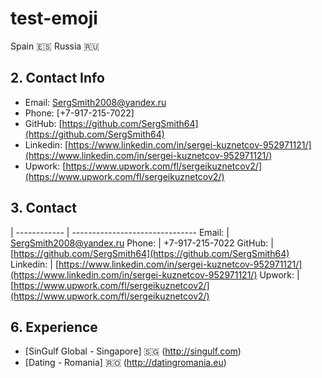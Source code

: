 # test-emoji
Spain :es:
Russia :ru:

## 2. Contact Info
* Email: [SergSmith2008@yandex.ru](mailto:SergSmith2008@yandex.ru)
* Phone: [+7-917-215-7022]
* GitHub: [https://github.com/SergSmith64](https://github.com/SergSmith64)
* Linkedin: [https://www.linkedin.com/in/sergei-kuznetcov-952971121/](https://www.linkedin.com/in/sergei-kuznetcov-952971121/)
* Upwork: [https://www.upwork.com/fl/sergeikuznetcov2/](https://www.upwork.com/fl/sergeikuznetcov2/)

## 3. Contact 
 | 
------------ | -------------------------------
Email: | [SergSmith2008@yandex.ru](mailto:SergSmith2008@yandex.ru)
Phone: | +7-917-215-7022
GitHub: | [https://github.com/SergSmith64](https://github.com/SergSmith64)
Linkedin: | [https://www.linkedin.com/in/sergei-kuznetcov-952971121/](https://www.linkedin.com/in/sergei-kuznetcov-952971121/)
Upwork: | [https://www.upwork.com/fl/sergeikuznetcov2/](https://www.upwork.com/fl/sergeikuznetcov2/)

## 6. Experience
  * [SinGulf Global - Singapore] :singapore: (http://singulf.com)
  * [Dating - Romania] :romania: (http://datingromania.eu)


